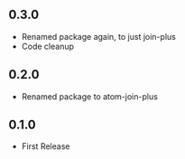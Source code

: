 ## 0.3.0
- Renamed package again, to just join-plus
- Code cleanup

## 0.2.0
- Renamed package to atom-join-plus

## 0.1.0
- First Release
